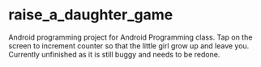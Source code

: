 # raise_a_daughter_game
Android programming project for Android Programming class. Tap on the screen to increment counter so that the little girl grow up and leave you. Currently unfinished as it is still buggy and needs to be redone.
